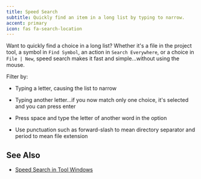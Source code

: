 ```yaml
---
title: Speed Search
subtitle: Quickly find an item in a long list by typing to narrow.
accent: primary
icon: fas fa-search-location
---
```


Want to quickly find a choice in a long list? Whether it's a file in the
project tool, a symbol in `Find Symbol`, an action in `Search Everywhere`,
or a choice in `File | New`, speed search makes it fast and simple...without
using the mouse.

Filter by:

- Typing a letter, causing the list to narrow

- Typing another letter...if you now match only one choice, it's selected
and you can press enter

- Press space and type the letter of another word in the option

- Use punctuation such as forward-slash to mean directory separator and
period to mean file extension

## See Also
- [Speed Search in Tool Windows](https://www.jetbrains.com/help/pycharm/speed-search-in-the-tool-windows.html)
